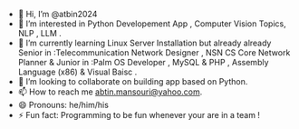 - 👋 Hi, I’m @atbin2024
- 👀 I’m interested in Python Developement App , Computer Vision Topics, NLP , LLM .
- 🌱 I’m currently learning Linux Server Installation but already already Senior in :Telecommunication Network Designer , NSN CS Core Network Planner & Junior in :Palm OS Developer , MySQL & PHP , Assembly Language (x86) & Visual Baisc .
- 💞️ I’m looking to collaborate on building app based on Python.
- 📫 How to reach me abtin.mansouri@yahoo.com.
- 😄 Pronouns: he/him/his
- ⚡ Fun fact: Programming to be fun whenever your are in a team ! 

<!---
atbin2024/atbin2024 is a ✨ special ✨ repository because its `README.md` (this file) appears on your GitHub profile.
You can click the Preview link to take a look at your changes.
--->
